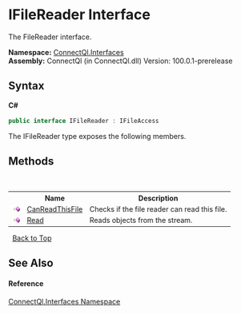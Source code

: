 # IFileReader Interface
 

The FileReader interface.

**Namespace:**&nbsp;<a href="N_ConnectQl_Interfaces">ConnectQl.Interfaces</a><br />**Assembly:**&nbsp;ConnectQl (in ConnectQl.dll) Version: 100.0.1-prerelease

## Syntax

**C#**<br />
``` C#
public interface IFileReader : IFileAccess
```

The IFileReader type exposes the following members.


## Methods
&nbsp;<table><tr><th></th><th>Name</th><th>Description</th></tr><tr><td>![Public method](media/pubmethod.gif "Public method")</td><td><a href="M_ConnectQl_Interfaces_IFileReader_CanReadThisFile">CanReadThisFile</a></td><td>
Checks if the file reader can read this file.</td></tr><tr><td>![Public method](media/pubmethod.gif "Public method")</td><td><a href="M_ConnectQl_Interfaces_IFileReader_Read">Read</a></td><td>
Reads objects from the stream.</td></tr></table>&nbsp;
<a href="#ifilereader-interface">Back to Top</a>

## See Also


#### Reference
<a href="N_ConnectQl_Interfaces">ConnectQl.Interfaces Namespace</a><br />